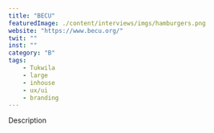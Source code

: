 ```yaml
---
title: "BECU"
featuredImage: ./content/interviews/imgs/hamburgers.png
website: "https://www.becu.org/"
twit: ""
inst: ""
category: "B"
tags:
    - Tukwila
    - large
    - inhouse
    - ux/ui
    - branding
---
```


Description
